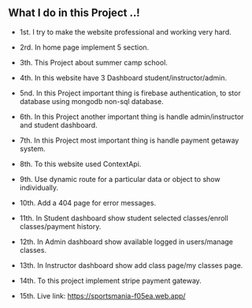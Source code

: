 ## What I do in this Project ..!

* 1st. I try to make the website professional and working very hard.
* 2rd. In home page implement 5 section.
* 3th. This Project about summer camp school. 
* 4th. In this website have 3 Dashboard student/instructor/admin.
* 5nd. In this Project important thing is firebase authentication, to stor database using mongodb non-sql database.
* 6th. In this Project another important thing is handle admin/instructor and student dashboard.
* 7th. In this Project most important thing is handle payment getaway system.
* 8th. To this website used ContextApi.
* 9th. Use dynamic route for a particular data or object to show individually.
* 10th. Add a 404 page for error messages.
* 11th. In Student dashboard show student selected classes/enroll classes/payment history.
* 12th. In Admin dashboard show available logged in users/manage classes.  
* 13th. In Instructor dashboard show add class page/my classes page.
* 14th. To this project implement stripe payment gateway.

* 15th. Live link: https://sportsmania-f05ea.web.app/